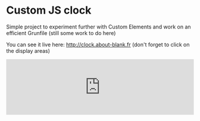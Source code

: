 # Custom JS clock

Simple project to experiment further with Custom Elements and work on an efficient Grunfile (still some work to do here)

You can see it live here: http://clock.about-blank.fr (don't forget to click on the display areas)

<iframe src="http://clock.about-blank.fr/fullscreen.html" width="100%" frameBorder="0" height="150"></iframe>
